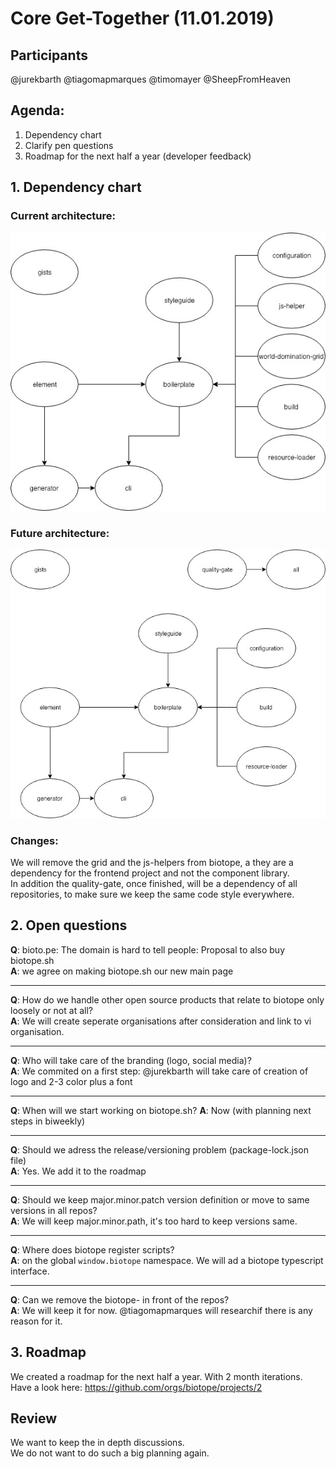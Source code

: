 # Core Get-Together (11.01.2019)
## Participants
@jurekbarth @tiagomapmarques @timomayer @SheepFromHeaven

## Agenda:
1. Dependency chart
2. Clarify pen questions
3. Roadmap for the next half a year (developer feedback)

## 1. Dependency chart
### Current architecture:
![image of current architecture](./img/biotope-architecture--old.jpg)

### Future architecture:
![image of current architecture](./img/biotope-architecture--new.jpg)

### Changes:
We will remove the grid and the js-helpers from biotope, a they are a dependency for the frontend project and not the component library.  
In addition the quality-gate, once finished, will be a dependency of all repositories, to make sure we keep the same code style everywhere.

## 2. Open questions
__Q__: bioto.pe: The domain is hard to tell people: Proposal to also buy biotope.sh  
__A__: we agree on making biotope.sh our new main page
<hr>

__Q__: How do we handle other open source products that relate to biotope only loosely or not at all?  
__A__: We will create seperate organisations after consideration and link to vi organisation.  
<hr>

__Q__: Who will take care of the branding (logo, social media)?  
__A__: We commited on a first step: @jurekbarth will take care of creation of logo and 2-3 color plus a font  
<hr>

__Q__: When will we start working on biotope.sh?
__A__: Now (with planning next steps in biweekly)
<hr>

__Q__: Should we adress the release/versioning problem (package-lock.json file)  
__A__: Yes. We add it to the roadmap
<hr>

__Q__: Should we keep major.minor.patch version definition or move to same versions in all repos?  
__A__: We will keep major.minor.path, it's too hard to keep versions same.
<hr>

__Q__: Where does biotope register scripts?   
__A__: on the global `window.biotope` namespace. We will ad a biotope typescript interface.
<hr>

__Q__: Can we remove the biotope- in front of the repos?  
__A__: We will keep it for now. @tiagomapmarques will researchif there is any reason for it.
 
## 3. Roadmap
 We created a roadmap for the next half a year. With 2 month iterations. Have a look here:  https://github.com/orgs/biotope/projects/2

## Review
We want to keep the in depth discussions.  
We do not want to do such a big planning again.
